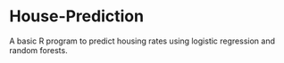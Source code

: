 # House-Prediction
A basic R program to predict housing rates using logistic regression and random forests.

